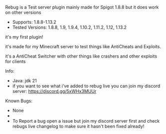 Rebug is a Test server plugin mainly made for Spigot 1.8.8 but it does work on other versions

- Supports: 1.8.8-1.13.2
- Tested Versions: 1.8.8, 1.9, 1.9.4, 1.10.2, 1.11.2, 1.12, 1.13.2

it's my first plugin!

it's made for my Minecraft server to test things like AntiCheats and Exploits.

it's a AntiCheat Switcher with other things like crashers and other exploits for clients


Info:
- Java: jdk 21
- if you want to see what i've added to rebug live you can join my discord server: https://discord.gg/5xWHx3MUUr

Known Bugs:
- None
- 
- To Report a bug open a issue but join my discord server first and check rebugs live changelog to make sure it hasn't been fixed already!
